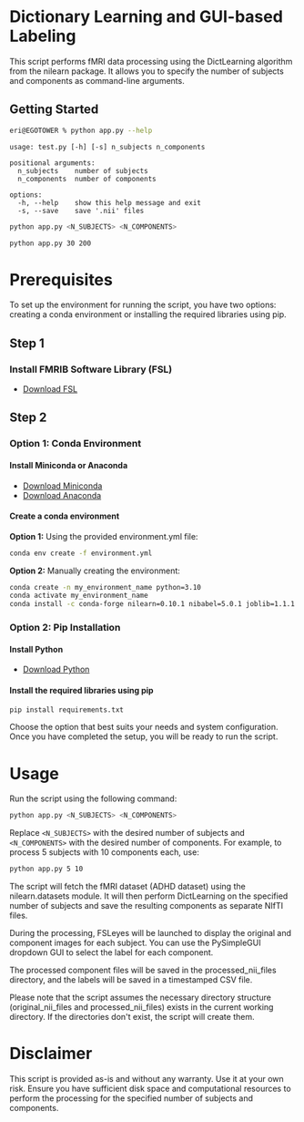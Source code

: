 # Dictionary Learning and GUI-based Labeling
This script performs fMRI data processing using the DictLearning algorithm from the nilearn package. It allows you to specify the number of subjects and components as command-line arguments.

## Getting Started
```bash
eri@EGOTOWER % python app.py --help
```
```
usage: test.py [-h] [-s] n_subjects n_components

positional arguments:
  n_subjects    number of subjects
  n_components  number of components

options:
  -h, --help    show this help message and exit
  -s, --save    save '.nii' files
```
```bash
python app.py <N_SUBJECTS> <N_COMPONENTS>
```

```bash
python app.py 30 200
```
# Prerequisites
To set up the environment for running the script, you have two options: creating a conda environment or installing the required libraries using pip.

## Step 1

### Install FMRIB Software Library (FSL)
* [Download FSL](https://fsl.fmrib.ox.ac.uk/fsl/fslwiki)

## Step 2

### Option 1: Conda Environment
#### Install Miniconda or Anaconda
* [Download Miniconda](https://docs.conda.io/en/latest/miniconda.html)
* [Download Anaconda](https://www.anaconda.com/products/individual)

#### Create a conda environment

**Option 1:** Using the provided environment.yml file:
```bash
conda env create -f environment.yml
```
**Option 2:** Manually creating the environment:
```bash
conda create -n my_environment_name python=3.10
conda activate my_environment_name
conda install -c conda-forge nilearn=0.10.1 nibabel=5.0.1 joblib=1.1.1 tqdm=4.64.1 pysimplegui=4.60.5
```
### Option 2: Pip Installation
#### Install Python
* [Download Python](https://www.python.org/downloads/)
#### Install the required libraries using pip
```bash
pip install requirements.txt
```

Choose the option that best suits your needs and system configuration. Once you have completed the setup, you will be ready to run the script.

# Usage

Run the script using the following command:

```bash
python app.py <N_SUBJECTS> <N_COMPONENTS>
```
Replace `<N_SUBJECTS>` with the desired number of subjects and `<N_COMPONENTS>` with the desired number of components. For example, to process 5 subjects with 10 components each, use:
```bash
python app.py 5 10
```
The script will fetch the fMRI dataset (ADHD dataset) using the nilearn.datasets module. It will then perform DictLearning on the specified number of subjects and save the resulting components as separate NIfTI files.

During the processing, FSLeyes will be launched to display the original and component images for each subject. You can use the PySimpleGUI dropdown GUI to select the label for each component.

The processed component files will be saved in the processed_nii_files directory, and the labels will be saved in a timestamped CSV file.

Please note that the script assumes the necessary directory structure (original_nii_files and processed_nii_files) exists in the current working directory. If the directories don't exist, the script will create them.

# Disclaimer
This script is provided as-is and without any warranty. Use it at your own risk. Ensure you have sufficient disk space and computational resources to perform the processing for the specified number of subjects and components.